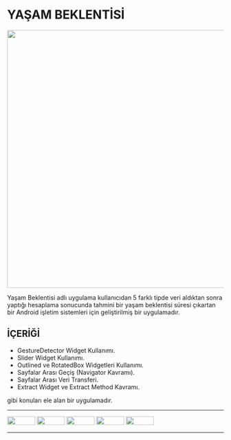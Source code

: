 # YAŞAM BEKLENTİSİ

<img src="https://user-images.githubusercontent.com/81561442/161435416-30a7fc93-3592-4951-8e4f-15446639f4c3.png" width='600'>

Yaşam Beklentisi adlı uygulama kullanıcıdan 5 farklı tipde veri aldıktan sonra yaptığı hesaplama sonucunda tahmini bir yaşam beklentisi süresi çıkartan bir Android işletim sistemleri için geliştirilmiş bir uygulamadır. 

## İÇERİĞİ

- GestureDetector Widget Kullanımı.
- Slider Widget Kullanımı.
- Outlined ve RotatedBox Widgetleri Kullanımı.
- Sayfalar Arası Geçiş (Navigator Kavramı).
- Sayfalar Arası Veri Transferi.
- Extract Widget ve Extract Method Kavramı.

gibi konuları ele alan bir uygulamadır.

<!---       <img src="">     --->   

--------------------------------------

<img src="https://img.shields.io/badge/Flutter-02569B?style=for-the-badge&logo=flutter&logoColor=white" width='65' height=20> <img src="https://img.shields.io/badge/Dart-0175C2?style=for-the-badge&logo=dart&logoColor=white" width='65' height=20> <img src="https://img.shields.io/badge/Android-3DDC84?style=for-the-badge&logo=android&logoColor=white" width='65' height=20> <img src="https://img.shields.io/badge/Gmail-D14836?style=for-the-badge&logo=gmail&logoColor=white" width='65' height=20>  <img src="https://img.shields.io/badge/LinkedIn-0077B5?style=for-the-badge&logo=linkedin&logoColor=white" width='65' height=20>

---------------------------------------
